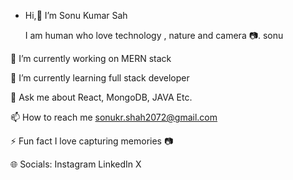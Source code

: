 - Hi,👋 I’m Sonu Kumar Sah

  I am human who love technology , nature and camera 📷.
  sonu

🔭 I’m currently working on MERN stack

🌱 I’m currently learning full stack developer

💬 Ask me about React, MongoDB, JAVA Etc.

📫 How to reach me sonukr.shah2072@gmail.com

⚡ Fun fact I love capturing memories 📷

🌐 Socials:
Instagram LinkedIn X

